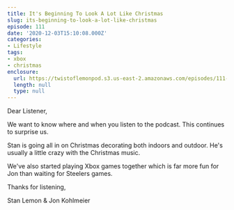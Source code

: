```yaml
---
title: It's Beginning To Look A Lot Like Christmas
slug: its-beginning-to-look-a-lot-like-christmas
episode: 111
date: '2020-12-03T15:10:08.000Z'
categories:
- Lifestyle
tags:
- xbox
- christmas
enclosure:
  url: https://twistoflemonpod.s3.us-east-2.amazonaws.com/episodes/111-lwatol-20201203.mp3
  length: null
  type: null
---
```


Dear Listener,

We want to know where and when you listen to the podcast. This continues to surprise us.

Stan is going all in on Christmas decorating both indoors and outdoor. He's usually a little crazy with the Christmas music.

We've also started playing Xbox games together which is far more fun for Jon than waiting for Steelers games.

Thanks for listening,

Stan Lemon & Jon Kohlmeier
